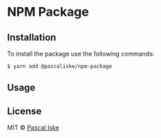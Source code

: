 # NPM Package

## Installation

To install the package use the following commands:

```bash
$ yarn add @pascaliske/npm-package
```

## Usage

## License

MIT © [Pascal Iske](https://pascal-iske.de)
